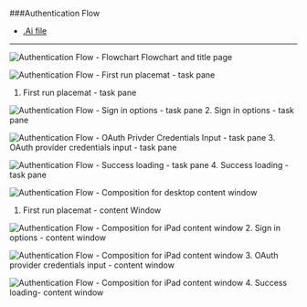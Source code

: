 ###Authentication Flow
* [.Ai file](https://github.com/OfficeDev/Office-Add-in-UX-Design-Patterns/blob/master/Patterns/Source%20Files/Authentication_Flow.ai?raw=true)

***
![Authentication Flow - Flowchart](https://raw.githubusercontent.com/OfficeDev/Office-Add-in-UX-Design-Patterns/alec's-markdown/PNGs/Authentication_Flow/Authentication_Flow_Title%20Page.png)
Flowchart and title page

![Authentication Flow - First run placemat - task pane](https://raw.githubusercontent.com/OfficeDev/Office-Add-in-UX-Design-Patterns/alec's-markdown/PNGs/Authentication_Flow/Authentication_Flow_Desktop%20Task%20Pane%20Callouts.png)
1. First run placemat - task pane


![Authentication Flow - Sign in options - task pane](https://raw.githubusercontent.com/OfficeDev/Office-Add-in-UX-Design-Patterns/alec's-markdown/PNGs/Authentication_Flow/Authentication_Flow_Desktop%20Task%20Pane.png)
2. Sign in options - task pane


![Authentication Flow - OAuth Privder Credentials Input - task pane](https://raw.githubusercontent.com/OfficeDev/Office-Add-in-UX-Design-Patterns/alec's-markdown/PNGs/Authentication_Flow/Authentication_Flow_Desktop%20Task%20Pane%20copy.png)
3. OAuth provider credentials input - task pane 


![Authentication Flow - Success loading - task pane](https://raw.githubusercontent.com/OfficeDev/Office-Add-in-UX-Design-Patterns/alec's-markdown/PNGs/Authentication_Flow/Authentication_Flow_Desktop%20Task%20Pane%20copy%202.png)
4. Success loading - task pane


![Authentication Flow - Composition for desktop content window](https://raw.githubusercontent.com/OfficeDev/Office-Add-in-UX-Design-Patterns/alec's-markdown/PNGs/Authentication_Flow/Authentication_Flow_Desktop%20Content%20Window%20Callouts.png)
1. First run placemat - content Window


![Authentication Flow - Composition for iPad content window](https://raw.githubusercontent.com/OfficeDev/Office-Add-in-UX-Design-Patterns/alec's-markdown/PNGs/Authentication_Flow/Authentication_Flow_Desktop%20Content%20Window.png)
2. Sign in options - content window


![Authentication Flow - Composition for iPad content window](https://raw.githubusercontent.com/OfficeDev/Office-Add-in-UX-Design-Patterns/alec's-markdown/PNGs/Authentication_Flow/Authentication_Flow_Desktop%20Content%20Window%20copy.png)
3. OAuth provider credentials input - content window

![Authentication Flow - Composition for iPad content window](https://raw.githubusercontent.com/OfficeDev/Office-Add-in-UX-Design-Patterns/alec's-markdown/PNGs/Authentication_Flow/Authentication_Flow_Desktop%20Content%20Window%20copy%202.png)
4. Success loading- content window
